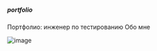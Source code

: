 ##### portfolio
Портфолио: инженер по тестированию
Обо мне

![image](https://github.com/dimairsRom/portfolio/assets/142714602/e649977a-c5e7-4c0f-b668-9d8acc9419c2)


